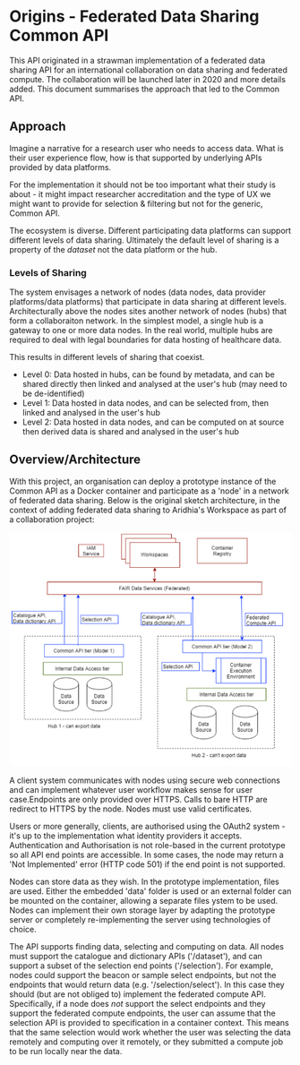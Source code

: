 # Origins - Federated Data Sharing Common API

This API originated in a strawman implementation of a federated data sharing API for an international collaboration on data sharing and federated compute. The collaboration will be launched later in 2020 and more details added. This document summarises the approach that led to the Common API.

## Approach

Imagine a narrative for a research user who needs to access data. What is their user experience flow, how is that supported by underlying APIs provided by data platforms.

For the implementation it should not be too important what their study is about - it might impact researcher accreditation and the type of UX we might want to provide for selection & filtering but not for the generic, Common API. 

The ecosystem is diverse. Different participating data platforms can support different levels of data sharing. Ultimately the default level of sharing is a property of the *dataset* not the data platform or the hub.

### Levels of Sharing

The system envisages a network of nodes (data nodes, data provider platforms/data platforms) that participate in data sharing at different levels. Architecturally above the nodes sites another network of nodes (hubs) that form a collaboraiton network. In the simplest model, a single hub is a gateway to one or more data nodes. In the real world, multiple hubs are required to deal with legal boundaries for data hosting of healthcare data.

This results in different levels of sharing that coexist. 

- Level 0: Data hosted in hubs, can be found by metadata, and can be shared directly then linked and analysed at the user's hub (may need to be de-identified) 
- Level 1: Data hosted in data nodes, and can be selected from, then linked and analysed in the user's hub
- Level 2: Data hosted in data nodes, and can be computed on at source then derived data is shared and analysed in the user's hub

## Overview/Architecture

With this project, an organisation can deploy a prototype instance of the Common API as a Docker container and participate as a 'node' in a network of federated data sharing. Below is the original sketch architecture, in the context of adding federated data sharing to Aridhia's Workspace as part of a collaboration project:

![Strawman Architecture Sketch](FDS_Strawman_Architecture_Sketch.png)

A client system communicates with nodes using secure web connections and can implement whatever user workflow makes sense for user case.Endpoints are only provided over HTTPS. Calls to bare HTTP are redirect to HTTPS by the node. Nodes must use valid certificates.

Users or more generally, clients, are authorised using the OAuth2 system - it's up to the implementation what identity providers it accepts. Authentication and Authorisation is not role-based in the current prototype so all API end points are accessible. In some cases, the node may return a 'Not Implemented' error (HTTP code 501) if the end point is not supported. 

Nodes can store data as they wish. In the prototype implementation, files are used. Either the embedded 'data' folder is used or an external folder can be mounted on the container, allowing a separate files ystem to be used. Nodes can implement their own storage layer by adapting the prototype server or completely re-implementing the server using technologies of choice.

The API supports finding data, selecting and computing on data. All nodes must support the catalogue and dictionary APIs ('/dataset'), and can support a subset of the selection end points ('/selection'). For example, nodes could support the beacon or sample select endpoints, but not the endpoints that would return data (e.g. '/selection/select'). In this case they should (but are not obliged to) implement the federated compute API. Specifically, if a node does *not* support the select endpoints and they support the federated compute endpoints, the user can assume that the selection API is provided to specification in a container context. This means that the same selection would work whether the user was selecting the data remotely and computing over it remotely, or they submitted a compute job to be run locally near the data.